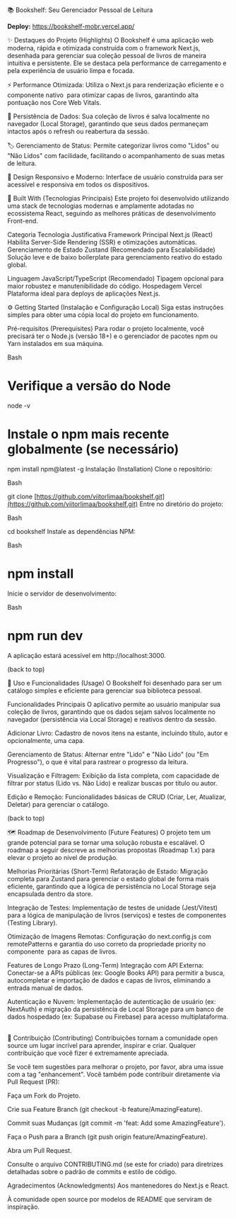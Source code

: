 📚 Bookshelf: Seu Gerenciador Pessoal de Leitura

**Deploy:** https://bookshelf-mobr.vercel.app/

✨ Destaques do Projeto (Highlights)
O Bookshelf é uma aplicação web moderna, rápida e otimizada construída com o framework Next.js, desenhada para gerenciar sua coleção pessoal de livros de maneira intuitiva e persistente. Ele se destaca pela performance de carregamento e pela experiência de usuário limpa e focada.    

⚡ Performance Otimizada: Utiliza o Next.js para renderização eficiente e o componente nativo <Image> para otimizar capas de livros, garantindo alta pontuação nos Core Web Vitals.    

💾 Persistência de Dados: Sua coleção de livros é salva localmente no navegador (Local Storage), garantindo que seus dados permaneçam intactos após o refresh ou reabertura da sessão.    

🏷️ Gerenciamento de Status: Permite categorizar livros como "Lidos" ou "Não Lidos" com facilidade, facilitando o acompanhamento de suas metas de leitura.

🎨 Design Responsivo e Moderno: Interface de usuário construída para ser acessível e responsiva em todos os dispositivos.


🚀 Built With (Tecnologias Principais)
Este projeto foi desenvolvido utilizando uma stack de tecnologias modernas e amplamente adotadas no ecossistema React, seguindo as melhores práticas de desenvolvimento Front-end.    

Categoria	Tecnologia	Justificativa
Framework Principal	Next.js (React)	Habilita Server-Side Rendering (SSR) e otimizações automáticas.
Gerenciamento de Estado	Zustand (Recomendado para Escalabilidade)	
Solução leve e de baixo boilerplate para gerenciamento reativo do estado global. 

Linguagem	JavaScript/TypeScript (Recomendado)	Tipagem opcional para maior robustez e manutenibilidade do código.
Hospedagem	Vercel	
Plataforma ideal para deploys de aplicações Next.js. 


⚙️ Getting Started (Instalação e Configuração Local)
Siga estas instruções simples para obter uma cópia local do projeto em funcionamento.    

Pré-requisitos (Prerequisites)
Para rodar o projeto localmente, você precisará ter o Node.js (versão 18+) e o gerenciador de pacotes npm ou Yarn instalados em sua máquina.    

Bash

# Verifique a versão do Node
node -v 

# Instale o npm mais recente globalmente (se necessário)
npm install npm@latest -g 
Instalação (Installation)
Clone o repositório:

Bash

git clone [https://github.com/viitorlimaa/bookshelf.git](https://github.com/viitorlimaa/bookshelf.git)
Entre no diretório do projeto:

Bash

cd bookshelf
Instale as dependências NPM:

Bash

# npm install 

Inicie o servidor de desenvolvimento:

Bash

# npm run dev

A aplicação estará acessível em http://localhost:3000.

(back to top)

📖 Uso e Funcionalidades (Usage)
O Bookshelf foi desenhado para ser um catálogo simples e eficiente para gerenciar sua biblioteca pessoal.    

Funcionalidades Principais
O aplicativo permite ao usuário manipular sua coleção de livros, garantindo que os dados sejam salvos localmente no navegador (persistência via Local Storage) e reativos dentro da sessão.

Adicionar Livro: Cadastro de novos itens na estante, incluindo título, autor e opcionalmente, uma capa.    

Gerenciamento de Status: Alternar entre "Lido" e "Não Lido" (ou "Em Progresso"), o que é vital para rastrear o progresso da leitura.    

Visualização e Filtragem: Exibição da lista completa, com capacidade de filtrar por status (Lido vs. Não Lido) e realizar buscas por título ou autor.

Edição e Remoção: Funcionalidades básicas de CRUD (Criar, Ler, Atualizar, Deletar) para gerenciar o catálogo.

(back to top)

🗺️ Roadmap de Desenvolvimento (Future Features)
O projeto tem um grande potencial para se tornar uma solução robusta e escalável. O roadmap a seguir descreve as melhorias propostas (Roadmap 1.x) para elevar o projeto ao nível de produção.    

Melhorias Prioritárias (Short-Term)
Refatoração de Estado: Migração completa para Zustand para gerenciar o estado global de forma mais eficiente, garantindo que a lógica de persistência no Local Storage seja encapsulada dentro da store.    

Integração de Testes: Implementação de testes de unidade (Jest/Vitest) para a lógica de manipulação de livros (serviços) e testes de componentes (Testing Library).

Otimização de Imagens Remotas: Configuração do next.config.js com remotePatterns e garantia do uso correto da propriedade priority no componente <Image> para as capas de livros.    

Features de Longo Prazo (Long-Term)
Integração com API Externa: Conectar-se a APIs públicas (ex: Google Books API) para permitir a busca, autocompletar e importação de dados e capas de livros, eliminando a entrada manual de dados.

Autenticação e Nuvem: Implementação de autenticação de usuário (ex: NextAuth) e migração da persistência de Local Storage para um banco de dados hospedado (ex: Supabase ou Firebase) para acesso multiplataforma.    

🤝 Contribuição (Contributing)
Contribuições tornam a comunidade open source um lugar incrível para aprender, inspirar e criar. Qualquer contribuição que você fizer é extremamente apreciada.    

Se você tem sugestões para melhorar o projeto, por favor, abra uma issue com a tag "enhancement". Você também pode contribuir diretamente via Pull Request (PR):    

Faça um Fork do Projeto.

Crie sua Feature Branch (git checkout -b feature/AmazingFeature).

Commit suas Mudanças (git commit -m 'feat: Add some AmazingFeature').

Faça o Push para a Branch (git push origin feature/AmazingFeature).

Abra um Pull Request.

Consulte o arquivo CONTRIBUTING.md (se este for criado) para diretrizes detalhadas sobre o padrão de commits e estilo de código.

Agradecimentos (Acknowledgments)
Aos mantenedores do Next.js e React.

À comunidade open source por modelos de README que serviram de inspiração.    

